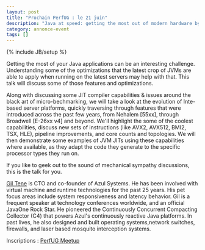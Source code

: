 ```yaml
---
layout: post
title: "Prochain PerfUG : le 21 juin"
description: "Java at speed: getting the most out of modern hardware by Gil Tene"
category: annonce-event
tags: []
---
```

{% include JB/setup %}

Getting the most of your Java applications can be an interesting challenge. Understanding some of the optimizations that the latest crop of JVMs are able to apply when running on the latest servers may help with that. This talk will discuss some of those features and optimizations.

<!-- more -->

Along with discussing some JIT compiler capabilities & issues around the black art of micro-bechmarking, we will take a look at the evolution of Inte-based server platforms, quickly traversing through features that were introduced across the past few years, from Nehalem [55xx], through Broadwell [E-26xx v4] and beyond. We'll highlight the some of the coolest capabilities, discuss new sets of instructions (like AVX2, AVX512, BMI2, TSX, HLE), pipeline improvements, and core counts and topologies. We will then demonstrate some examples of JVM JITs using these capabilities where available, as they adapt the code they generate to the specific processor types they run on.

If you like to geek out to the sound of mechanical sympathy discussions, this is the talk for you.

[Gil Tene](https://twitter.com/giltene) is CTO and co-founder of Azul Systems. He has been involved with virtual machine and runtime technologies for the past 25 years. His pet focus areas include system responsiveness and latency behavior. Gil is a frequent speaker at technology conferences worldwide, and an official JavaOne Rock Star. He pioneered the Continuously Concurrent Compacting Collector (C4) that powers Azul's continuously reactive Java platforms. In past lives, he also designed and built operating systems,network switches, firewalls, and laser based mosquito interception systems.

Inscriptions : [PerfUG Meetup](https://www.meetup.com/fr-FR/PerfUG/events/240733470/)
